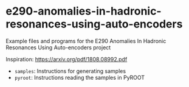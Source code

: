 # e290-anomalies-in-hadronic-resonances-using-auto-encoders
Example files and programs for the E290 Anomalies In Hadronic Resonances Using Auto-encoders project

Inspiration: https://arxiv.org/pdf/1808.08992.pdf

- `samples`: Instructions for generating samples
- `pyroot`: Instructions reading the samples in PyROOT
